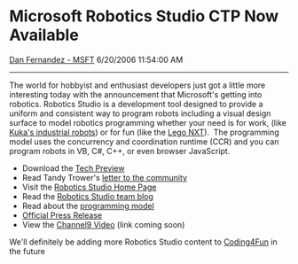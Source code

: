 <div id="page">

# Microsoft Robotics Studio CTP Now Available

[Dan Fernandez -
MSFT](https://social.msdn.microsoft.com/profile/Dan%20Fernandez%20-%20MSFT)
6/20/2006 11:54:00 AM

-----

<div id="content">

The world for hobbyist and enthusiast developers just got a little more
interesting today with the announcement that Microsoft's getting into
robotics. Robotics Studio is a development tool designed to provide a
uniform and consistent way to program robots including a visual design
surface to model robotics programming whether your need is for work,
(like [Kuka's industrial robots](http://www.kuka.com/en/)) or for fun
(like the [Lego NXT](http://mindstorms.lego.com/)).  The programming
model uses the concurrency and coordination runtime (CCR) and you can
program robots in VB, C\#, C++, or even browser JavaScript.  

  - Download the [Tech
    Preview](http://www.microsoft.com/downloads/details.aspx?familyid=66d1363e-36a4-46be-ad36-01bcfbfb4969&displaylang=en)
  - Read Tandy Trower's [letter to the
    community](http://msdn.microsoft.com/robotics/getstarted/intro/default.aspx)
  - Visit the [Robotics Studio Home
    Page](http://msdn.microsoft.com/robotics/)
  - Read the [Robotics Studio team
    blog](http://blogs.msdn.com/microsoft_robotics_studio/)
  - Read about the [programming
    model](http://msdn.microsoft.com/robotics/getstarted/prgmmodel/default.aspx)
  - [Official Press
    Release](http://www.microsoft.com/presspass/press/2006/jun06/06-20MSRoboticsStudioPR.mspx)
  - View the [Channel9
    Video](https://channel9.msdn.com/showpost.aspx?postid=206574) (link
    coming soon)

We'll definitely be adding more Robotics Studio content to
[Coding4Fun](http://msdn.microsoft.com/coding4fun/) in the future

</div>

</div>
